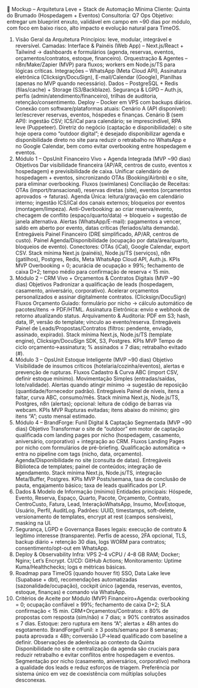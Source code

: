 🧩 Mockup – Arquitetura Leve + Stack de Automação Mínima
Cliente: Quinta do Brumado (Hospedagem + Eventos)
 Consultoria: Q7 Ops
 Objetivo: entregar um blueprint enxuto, validável em campo em ~90 dias por módulo, com foco em baixo risco, alto impacto e evolução natural para TimeOS.
1) Visão Geral da Arquitetura
Princípios: leve, modular, integrável e reversível.
 Camadas:
Interface & Painéis (Web App) – Next.js/React + Tailwind → dashboards e formulários (agenda, reservas, eventos, orçamentos/contratos, estoque, financeiro).
Orquestração & Agentes – n8n/Make/Zapier (MVP) para fluxos; workers em Node.js/TS para lógicas críticas.
Integrações – WhatsApp (Meta Cloud API), Assinatura eletrônica (Clicksign/DocuSign), E-mail/Calendar (Google), Planilhas (apenas no MVP quando necessário).
Dados – PostgreSQL + Redis (filas/cache) + Storage (S3/Backblaze).
Segurança & LGPD – Auth.js, perfis (admin/atendimento/financeiro), trilhas de auditoria, retenção/consentimento.
Deploy – Docker em VPS com backups diários.
Conexão com software/plataformas atuais:
Cenário A (API disponível): ler/escrever reservas, eventos, hóspedes e finanças.
Cenário B (sem API): ingestão CSV; ICS/iCal para calendário; se imprescindível, RPA leve (Puppeteer).
Diretriz do negócio (captação e disponibilidade): o site hoje opera como “outdoor digital”; é desejado disponibilizar agenda e disponibilidade direto no site para reduzir o retrabalho no WhatsApp e no Google Calendar, bem como evitar overbooking entre hospedagem e eventos.
2) Módulo 1 – OpsUnit Financeiro Vivo + Agenda Integrada (MVP ~90 dias)
Objetivos
Dar visibilidade financeira (AP/AR, centros de custo, eventos x hospedagem) e previsibilidade de caixa.
Unificar calendário de hospedagem + eventos, sincronizando OTAs (Booking/Airbnb) e o site, para eliminar overbooking.
Fluxos (swimlanes)
Conciliação de Receitas: OTAs (import/transacional), reservas diretas (site), eventos (orçamentos aprovados → faturas).
Agenda Única: leitura/gravação em calendário interno; ingestão ICS/iCal dos canais externos; bloqueios por eventos (montagem/limpeza).
Anti-Overbooking: ao criar reserva/evento, checagem de conflito (espaço/quarto/data) → bloqueio + sugestão de janela alternativa.
Alertas (WhatsApp/E-mail): pagamentos a vencer, saldo em aberto por evento, datas críticas (feriados/alta demanda).
Entregáveis
Painel Financeiro (DRE simplificado, AP/AR, centros de custo).
Painel Agenda/Disponibilidade (ocupação por data/área/quarto, bloqueios de evento).
Conectores: OTAs (iCal), Google Calendar, export CSV.
Stack mínima
 Next.js (painéis), Node.js/TS (serviços), n8n (gatilhos), Postgres, Redis, Meta WhatsApp Cloud API, Auth.js.
KPIs MVP
Overbooking = 0; acurácia de ocupação ≥ 99%; fechamento de caixa D+2; tempo médio para confirmação de reserva < 15 min.
3) Módulo 2 – CRM Vivo + Orçamentos & Contratos Digitais (MVP ~90 dias)
Objetivos
Padronizar a qualificação de leads (hospedagem, casamento, aniversário, corporativo).
Acelerar orçamentos personalizados e assinar digitalmente contratos. (Clicksign/DocuSign)
Fluxos
Orçamento Guiado: formulário por nicho → cálculo automático de pacotes/itens → PDF/HTML.
Assinatura Eletrônica: envio e webhook de retorno atualizando status.
Arquivamento & Auditoria: PDF em S3; hash, data, IP, versão do template; vínculo ao evento/reserva.
Entregáveis
 Painel de Leads/Propostas/Contratos (filtros: pendente, enviado, assinado, expirado).
Stack mínima
 Next.js, Node.js/TS (template engine), Clicksign/DocuSign SDK, S3, Postgres.
KPIs MVP
Tempo de ciclo orçamento→assinatura; % assinados ≤ 7 dias; retrabalho evitado (#).
4) Módulo 3 – OpsUnit Estoque Inteligente (MVP ~90 dias)
Objetivo
 Visibilidade de insumos críticos (hotelaria/cozinha/eventos), alertas e prevenção de rupturas.
Fluxos
Cadastro & Curva ABC (import CSV, definir estoque mínimo).
Movimentação Simples (entradas/saídas, lote/validade).
Alertas quando atingir mínimo → sugestão de reposição (quantidade/fornecedor padrão).
Entregáveis
 Painel de níveis, itens a faltar, curva ABC, consumo/mês.
Stack mínima
 Next.js, Node.js/TS, Postgres, n8n (alertas); opcional: leitura de código de barras via webcam.
KPIs MVP
 Rupturas evitadas; itens abaixo do mínimo; giro itens “A”; custo mensal estimado.
5) Módulo 4 – BrandForge: Funil Digital & Captação Segmentada (MVP ~90 dias)
Objetivo
 Transformar o site de “outdoor” em motor de captação qualificada com landing pages por nicho (hospedagem, casamento, aniversário, corporativo) + integração ao CRM.
Fluxos
Landing Pages por nicho com formulários de pré-briefing.
Qualificação automática → entra no pipeline com tags (nicho, data, orçamento).
Agenda/Disponibilidade no site (consulta de datas).
Entregáveis
 Biblioteca de templates; painel de conteúdos; integração de agendamento.
Stack mínima
 Next.js, Node.js/TS, integração Meta/Buffer, Postgres.
KPIs MVP
 Posts/semana, taxa de conclusão de pauta, engajamento básico; taxa de leads qualificados por LP.
6) Dados & Modelo de Informação (mínimo)
Entidades principais: Hóspede, Evento, Reserva, Espaço, Quarto, Pacote, Orçamento, Contrato, CentroCusto, Fatura, Lead, InteraçãoWhatsApp, Insumo, MovEstoque, Usuário, Perfil, AuditLog.
 Padrões: UUID, timestamps, soft-delete, versionamento de templates, encrypt at rest (campos sensíveis), masking na UI.
7) Segurança, LGPD e Governança
Bases legais: execução de contrato & legítimo interesse (transparente).
Perfis de acesso, 2FA opcional, TLS, backup diário + retenção 30 dias, logs WORM para contratos; consentimento/opt-out em WhatsApp.
8) Deploy & Observability
Infra: VPS 2–4 vCPU / 4–8 GB RAM; Docker; Nginx; Let’s Encrypt.
CI/CD: GitHub Actions; Monitoramento: Uptime Kuma/Healthchecks; logs e métricas básicas.
9) Roadmap para TimeOS (quando houver fit)
SSO, Data Lake leve (Supabase + dbt), recomendações automatizadas (sazonalidade/ocupação), cockpit único (agenda, reservas, eventos, estoque, finanças) e comando via WhatsApp.
10) Critérios de Aceite por Módulo (MVP)
Financeiro+Agenda: overbooking = 0; ocupação confiável ≥ 99%; fechamento de caixa D+2; SLA confirmação < 15 min.
CRM+Orçamentos/Contratos: ≥ 80% de propostas com resposta (sim/não) ≤ 7 dias; ≥ 90% contratos assinados ≤ 7 dias.
Estoque: zero ruptura em itens “A”; alertas ≥ 48h antes do esgotamento.
BrandForge/Funil: ≥ 3 posts/semana por 8 semanas; pauta aprovada ≤ 48h; conversão LP→lead qualificado com baseline a definir.
Observações de aderência ao contexto da Quinta
Disponibilidade no site e centralização da agenda são cruciais para reduzir retrabalho e evitar conflitos entre hospedagem e eventos.
Segmentação por nicho (casamento, aniversários, corporativo) melhora a qualidade dos leads e reduz esforços de triagem.
Preferência por sistema único em vez de coexistência com múltiplas soluções desconexas.
